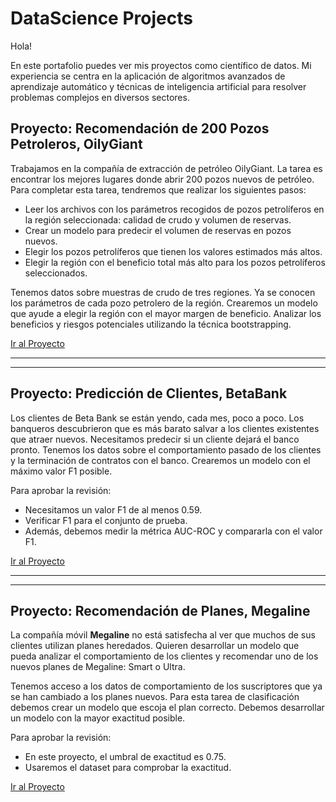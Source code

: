 # DataScience Projects

Hola!

En este portafolio puedes ver mis proyectos como científico de datos. Mi experiencia se centra en la aplicación de algoritmos avanzados de aprendizaje automático y técnicas de inteligencia artificial para resolver problemas complejos en diversos sectores.

## Proyecto: Recomendación de 200 Pozos Petroleros, OilyGiant

Trabajamos en la compañía de extracción de petróleo OilyGiant. La tarea es encontrar los mejores lugares donde abrir 200 pozos nuevos de petróleo.
Para completar esta tarea, tendremos que realizar los siguientes pasos:

- Leer los archivos con los parámetros recogidos de pozos petrolíferos en la región seleccionada: calidad de crudo y volumen de reservas.
- Crear un modelo para predecir el volumen de reservas en pozos nuevos.
- Elegir los pozos petrolíferos que tienen los valores estimados más altos.
- Elegir la región con el beneficio total más alto para los pozos petrolíferos seleccionados.

Tenemos datos sobre muestras de crudo de tres regiones. Ya se conocen los parámetros de cada pozo petrolero de la región. Crearemos un modelo que ayude a elegir la región con el mayor margen de beneficio. Analizar los beneficios y riesgos potenciales utilizando la técnica bootstrapping.

[Ir al Proyecto](https://github.com/juliocmi/DataScience/blob/main/Projects_DS/OilyGiant_ML_for_Business_ES.ipynb)

---
---

## Proyecto: Predicción de Clientes, BetaBank

Los clientes de Beta Bank se están yendo, cada mes, poco a poco. Los banqueros descubrieron que es más barato salvar a los clientes existentes que atraer nuevos.
Necesitamos predecir si un cliente dejará el banco pronto. Tenemos los datos sobre el comportamiento pasado de los clientes y la terminación de contratos con el banco. Crearemos un modelo con el máximo valor F1 posible. 

Para aprobar la revisión:

- Necesitamos un valor F1 de al menos 0.59.
- Verificar F1 para el conjunto de prueba.
- Además, debemos medir la métrica AUC-ROC y compararla con el valor F1.

[Ir al Proyecto](https://github.com/juliocmi/DataScience/blob/main/Projects_DS/BetaBank_ML_Pro_ES.ipynb)

---
---

## Proyecto: Recomendación de Planes, Megaline

La compañía móvil **Megaline** no está satisfecha al ver que muchos de sus clientes utilizan planes heredados. Quieren desarrollar un modelo que pueda analizar el comportamiento de los clientes y recomendar uno de los nuevos planes de Megaline: Smart o Ultra.

Tenemos acceso a los datos de comportamiento de los suscriptores que ya se han cambiado a los planes nuevos. Para esta tarea de clasificación debemos crear un modelo que escoja el plan correcto.
Debemos desarrollar un modelo con la mayor exactitud posible. 

Para aprobar la revisión:

- En este proyecto, el umbral de exactitud es 0.75.
- Usaremos el dataset para comprobar la exactitud.

[Ir al Proyecto](https://github.com/juliocmi/DataScience/blob/main/Projects_DS/Intro_ML_project_ES.ipynb)
